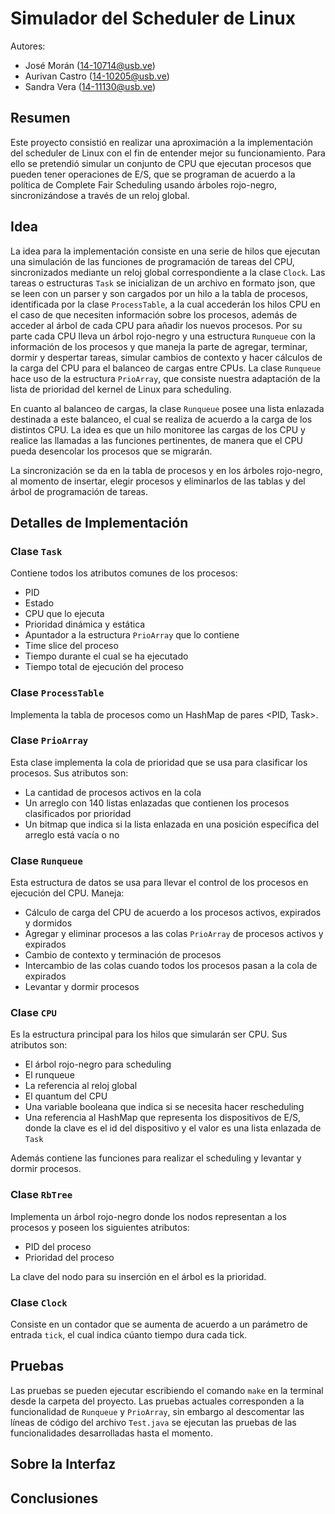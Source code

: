 # Simulador del Scheduler de Linux

Autores:

* José Morán (14-10714@usb.ve)
* Aurivan Castro (14-10205@usb.ve)
* Sandra Vera (14-11130@usb.ve)

## Resumen

Este proyecto consistió en realizar una aproximación a la implementación del scheduler de Linux con el fin de entender mejor su funcionamiento. Para ello se pretendió simular un conjunto de CPU que ejecutan procesos que pueden tener operaciones de E/S, que se programan de acuerdo a la política de Complete Fair Scheduling usando árboles rojo-negro, sincronizándose a través de un reloj global.

## Idea

La idea para la implementación consiste en una serie de hilos que ejecutan una simulación de las funciones de programación de tareas del CPU, sincronizados mediante un reloj global correspondiente a la clase `Clock`. Las tareas o estructuras `Task` se inicializan de un archivo en formato json, que se leen con un parser y son cargados por un hilo a la tabla de procesos, identificada por la clase `ProcessTable`, a la cual accederán los hilos CPU en el caso de que necesiten información sobre los procesos, además de acceder al árbol de cada CPU para añadir los nuevos procesos. Por su parte cada CPU lleva un árbol rojo-negro y una estructura `Runqueue` con la información de los procesos y que maneja la parte de agregar, terminar, dormir y despertar tareas, simular cambios de contexto y hacer cálculos de la carga del CPU para el balanceo de cargas entre CPUs. La clase `Runqueue` hace uso de la estructura `PrioArray`, que consiste nuestra adaptación de la lista de prioridad del kernel de Linux para scheduling.

En cuanto al balanceo de cargas, la clase `Runqueue` posee una lista enlazada destinada a este balanceo, el cual se realiza de acuerdo a la carga de los distintos CPU. La idea es que un hilo monitoree las cargas de los CPU y realice las llamadas a las funciones pertinentes, de manera que el CPU pueda desencolar los procesos que se migrarán.

La sincronización se da en la tabla de procesos y en los árboles rojo-negro, al momento de insertar, elegir procesos y eliminarlos de las tablas y del árbol de programación de tareas.

## Detalles de Implementación

### Clase `Task`

Contiene todos los atributos comunes de los procesos:

* PID
* Estado
* CPU que lo ejecuta
* Prioridad dinámica y estática
* Apuntador a la estructura `PrioArray` que lo contiene
* Time slice del proceso
* Tiempo durante el cual se ha ejecutado
* Tiempo total de ejecución del proceso

### Clase `ProcessTable`

Implementa la tabla de procesos como un HashMap de pares <PID, Task>.

### Clase `PrioArray`

Esta clase implementa la cola de prioridad que se usa para clasificar los procesos. Sus atributos son:

* La cantidad de procesos activos en la cola
* Un arreglo con 140 listas enlazadas que contienen los procesos clasificados por prioridad
* Un bitmap que indica si la lista enlazada en una posición específica del arreglo está vacía o no

### Clase `Runqueue`

Esta estructura de datos se usa para llevar el control de los procesos en ejecución del CPU. Maneja:

* Cálculo de carga del CPU de acuerdo a los procesos activos, expirados y dormidos
* Agregar y eliminar procesos a las colas `PrioArray` de procesos activos y expirados
* Cambio de contexto y terminación de procesos
* Intercambio de las colas cuando todos los procesos pasan a la cola de expirados
* Levantar y dormir procesos

### Clase `CPU`

Es la estructura principal para los hilos que simularán ser CPU. Sus atributos son:

* El árbol rojo-negro para scheduling
* El runqueue
* La referencia al reloj global
* El quantum del CPU
* Una variable booleana que indica si se necesita hacer rescheduling
* Una referencia al HashMap que representa los dispositivos de E/S, donde la clave es el id del dispositivo y el valor es una lista enlazada de `Task`

Además contiene las funciones para realizar el scheduling y levantar y dormir procesos.

### Clase `RbTree`

Implementa un árbol rojo-negro donde los nodos representan a los procesos y poseen los siguientes atributos:

* PID del proceso
* Prioridad del proceso

La clave del nodo para su inserción en el árbol es la prioridad.

### Clase `Clock`

Consiste en un contador que se aumenta de acuerdo a un parámetro de entrada `tick`, el cual indica cúanto tiempo dura cada tick.

## Pruebas

Las pruebas se pueden ejecutar escribiendo el comando `make` en la terminal desde la carpeta del proyecto. Las pruebas actuales corresponden a la funcionalidad de `Runqueue` y `PrioArray`, sin embargo al descomentar las líneas de código del archivo `Test.java` se ejecutan las pruebas de las funcionalidades desarrolladas hasta el momento.

## Sobre la Interfaz


## Conclusiones 

